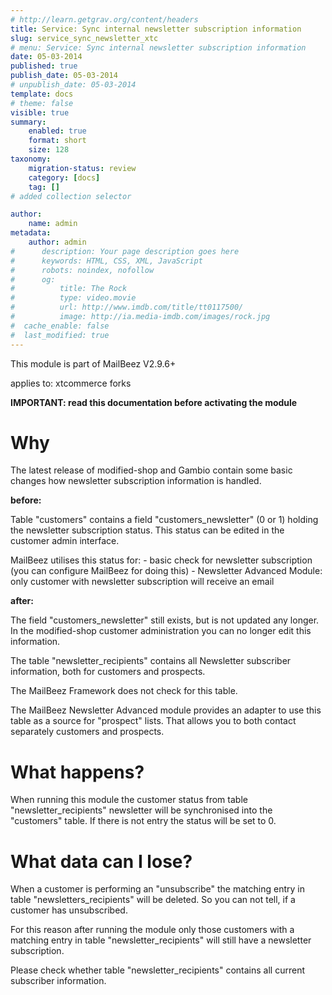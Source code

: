 ```yaml
---
# http://learn.getgrav.org/content/headers
title: Service: Sync internal newsletter subscription information
slug: service_sync_newsletter_xtc
# menu: Service: Sync internal newsletter subscription information
date: 05-03-2014
published: true
publish_date: 05-03-2014
# unpublish_date: 05-03-2014
template: docs
# theme: false
visible: true
summary:
    enabled: true
    format: short
    size: 128
taxonomy:
    migration-status: review
    category: [docs]
    tag: []
# added collection selector

author:
    name: admin
metadata:
    author: admin
#      description: Your page description goes here
#      keywords: HTML, CSS, XML, JavaScript
#      robots: noindex, nofollow
#      og:
#          title: The Rock
#          type: video.movie
#          url: http://www.imdb.com/title/tt0117500/
#          image: http://ia.media-imdb.com/images/rock.jpg
#  cache_enable: false
#  last_modified: true
---
```


This module is part of MailBeez V2.9.6+

applies to: xtcommerce forks

**IMPORTANT: read this documentation before activating the module**

# Why

The latest release of modified-shop and Gambio contain some basic changes how newsletter subscription information is handled.

**before:**

Table "customers" contains a field "customers\_newsletter" (0 or 1) holding the newsletter subscription status. This status can be edited in the customer admin interface.

MailBeez utilises this status for: - basic check for newsletter subscription (you can configure MailBeez for doing this) - Newsletter Advanced Module: only customer with newsletter subscription will receive an email

**after:**

The field "customers\_newsletter" still exists, but is not updated any longer. In the modified-shop customer administration you can no longer edit this information.

The table "newsletter\_recipients" contains all Newsletter subscriber information, both for customers and prospects.

The MailBeez Framework does not check for this table.

The MailBeez Newsletter Advanced module provides an adapter to use this table as a source for "prospect" lists. That allows you to both contact separately customers and prospects.

# What happens?

When running this module the customer status from table "newsletter\_recipients" newsletter will be synchronised into the "customers" table. If there is not entry the status will be set to 0.

# What data can I lose?

When a customer is performing an "unsubscribe" the matching entry in table "newsletters\_recipients" will be deleted. So you can not tell, if a customer has unsubscribed.

For this reason after running the module only those customers with a matching entry in table "newsletter\_recipients" will still have a newsletter subscription.

Please check whether table "newsletter\_recipients" contains all current subscriber information.
